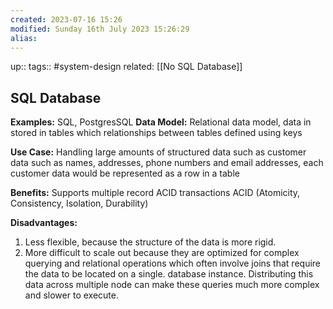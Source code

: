 ```yaml
---
created: 2023-07-16 15:26
modified: Sunday 16th July 2023 15:26:29
alias:
---
```

up::
tags:: #system-design
related: [[No SQL Database]]

## SQL Database

**Examples:** SQL, PostgresSQL
**Data Model:**
	Relational data model, data in stored in tables which relationships between tables defined using keys

**Use Case:**
	Handling large amounts of structured data such as customer data such as names, addresses, phone numbers and email addresses, each customer data would be represented as a row in a table

**Benefits:**
	Supports multiple record ACID transactions ACID (Atomicity, Consistency, Isolation, Durability)

**Disadvantages:**
1. Less flexible, because the structure of the data is more rigid.
2. More difficult to scale out because they are optimized for complex querying and relational operations which often involve joins that require the data to be located on a single. database instance. Distributing this data across multiple node can make these queries much more complex and slower to execute.
